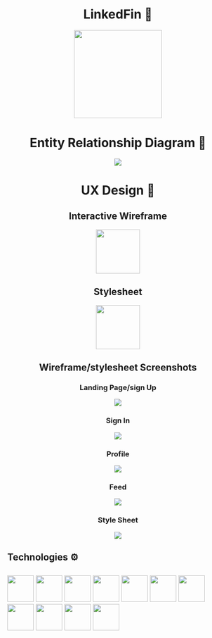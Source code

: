 <div id="header" align="center">
  <h1>LinkedFin 🐬</h1>
  <img width="200px" src="./images/Logo.png">
</div>
<div align="center" id="data-base">
  <h1>Entity Relationship Diagram 📁</h1>
  <img src="./images/erdlinkfin.jpeg">
</div>

<div id="wireframe" align="center">
  <h1>UX Design 📃</h1>
  <h2>Interactive Wireframe</h2>
  <a href="https://www.figma.com/file/g2vILOWXtLA8LL4xpOnG7x/Linkedfin?node-id=0%3A1">
    <img width="100px"src="https://raw.githubusercontent.com/devicons/devicon/1119b9f84c0290e0f0b38982099a2bd027a48bf1/icons/figma/figma-original.svg">
  </a>
  <h2>Stylesheet</h2>  
  <a href="https://www.figma.com/file/Yl85Rf3zgYZ704P0kpAFFo/Linkedfin-stylesheet?node-id=0%3A1">
    <img width="100px"src="https://raw.githubusercontent.com/devicons/devicon/1119b9f84c0290e0f0b38982099a2bd027a48bf1/icons/figma/figma-original.svg">
  </a>
  <h2>Wireframe/stylesheet Screenshots</h2>
  <h3>Landing Page/sign Up</h3>
  <img src="./wireframe/Sign-up-landing-page.png">
  <h3>Sign In</h3>
  <img src="./wireframe/sign-in.png">
  <h3>Profile</h3>
  <img src="./wireframe/profile-page.png">
  <h3>Feed</h3>
  <img src="./wireframe/feed.png">
  <h3>Style Sheet</h3>
  <img src="./wireframe/Linkedfin-stylesheet.png">
</div>

<div id="technologies">
  <h2>Technologies ⚙️<h2>
  <img src="https://raw.githubusercontent.com/devicons/devicon/1119b9f84c0290e0f0b38982099a2bd027a48bf1/icons/python/python-plain.svg" width="60" height="60">
   <img src="https://raw.githubusercontent.com/devicons/devicon/1119b9f84c0290e0f0b38982099a2bd027a48bf1/icons/javascript/javascript-original.svg" width="60" height="60">
   <img src="https://raw.githubusercontent.com/devicons/devicon/1119b9f84c0290e0f0b38982099a2bd027a48bf1/icons/react/react-original-wordmark.svg" width="60" height="60">
   <img src="https://raw.githubusercontent.com/devicons/devicon/1119b9f84c0290e0f0b38982099a2bd027a48bf1/icons/html5/html5-plain-wordmark.svg" width="60" height="60">
   <img src="https://raw.githubusercontent.com/devicons/devicon/1119b9f84c0290e0f0b38982099a2bd027a48bf1/icons/css3/css3-plain-wordmark.svg" width="60" height="60">
   <img src="https://raw.githubusercontent.com/devicons/devicon/1119b9f84c0290e0f0b38982099a2bd027a48bf1/icons/nodejs/nodejs-plain-wordmark.svg" width="60" height="60">
   <img src="https://raw.githubusercontent.com/devicons/devicon/1119b9f84c0290e0f0b38982099a2bd027a48bf1/icons/express/express-original.svg" width="60" height="60">
   <img src="https://raw.githubusercontent.com/devicons/devicon/1119b9f84c0290e0f0b38982099a2bd027a48bf1/icons/django/django-plain-wordmark.svg" width="60" height="60">
   <img src="https://raw.githubusercontent.com/devicons/devicon/1119b9f84c0290e0f0b38982099a2bd027a48bf1/icons/figma/figma-original.svg" width="60" height="60">
   <img src="https://raw.githubusercontent.com/devicons/devicon/1119b9f84c0290e0f0b38982099a2bd027a48bf1/icons/postgresql/postgresql-plain-wordmark.svg" width="60" height="60">
   <img src="https://raw.githubusercontent.com/devicons/devicon/1119b9f84c0290e0f0b38982099a2bd027a48bf1/icons/mongodb/mongodb-plain-wordmark.svg" width="60" height="60">
</div>


